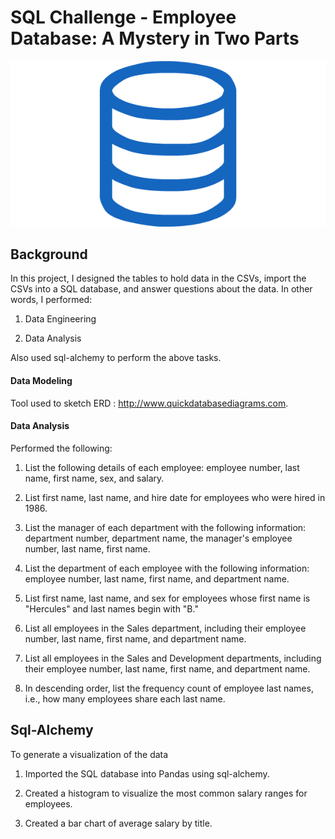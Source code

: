 # SQL Challenge - Employee Database: A Mystery in Two Parts

![sql.png](sql.png)

## Background

In this project, I designed the tables to hold data in the CSVs, import the CSVs into a SQL database, and answer questions about the data. In other words, I performed:

1. Data Engineering

2. Data Analysis

Also used sql-alchemy to perform the above tasks. 

#### Data Modeling

Tool used to sketch ERD : http://www.quickdatabasediagrams.com.


#### Data Analysis

Performed the following:

1. List the following details of each employee: employee number, last name, first name, sex, and salary.

2. List first name, last name, and hire date for employees who were hired in 1986.

3. List the manager of each department with the following information: department number, department name, the manager's employee number, last name, first name.

4. List the department of each employee with the following information: employee number, last name, first name, and department name.

5. List first name, last name, and sex for employees whose first name is "Hercules" and last names begin with "B."

6. List all employees in the Sales department, including their employee number, last name, first name, and department name.

7. List all employees in the Sales and Development departments, including their employee number, last name, first name, and department name.

8. In descending order, list the frequency count of employee last names, i.e., how many employees share each last name.

## Sql-Alchemy
To generate a visualization of the data
1. Imported the SQL database into Pandas using sql-alchemy.

2. Created a histogram to visualize the most common salary ranges for employees.

3. Created a bar chart of average salary by title.



